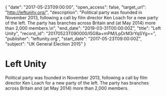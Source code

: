 {
  "date": "2017-05-23T09:00:00", 
  "open_access": false, 
  "target_url": "http://leftunity.org/", 
  "description": "Political party was founded in November 2013, following a call by film director Ken Loach for a new party of the left. The party has branches across Britain and (at May 2014) more than 2,000 members.\n", 
  "end_date": "2019-03-31T00:00:00Z", 
  "title": "Left Unity", 
  "record_id": "20170523T090000/l5G8a+mPM/LpDrM3rYqSYg==", 
  "publisher": "leftunity.org", 
  "start_date": "2017-05-23T09:00:00Z", 
  "subject": "UK General Election 2015"
}

# Left Unity

Political party was founded in November 2013, following a call by film director Ken Loach for a new party of the left. The party has branches across Britain and (at May 2014) more than 2,000 members.
